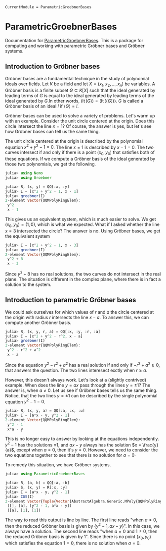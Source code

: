 ```@meta
CurrentModule = ParametricGroebnerBases
```

# ParametricGroebnerBases

Documentation for [ParametricGroebnerBases](https://github.com/0708andreas/ParametricGroebnerBases.jl). This is a package for computing and working with parametric Gröbner bases and Gröbner systems. 

## Introduction to Gröbner bases

Gröbner bases are a fundamental technique in the study of polynomial ideals over fields. Let $K$ be a field and let $X = (x_1, x_2, \dots, x_n)$ be variables. A Gröbner basis is a finite subset $G \subseteq K[X]$ such that the ideal generated by leading terms of $G$ is equal to the ideal generated by leading terms of the ideal generated by $G$.In other words, $\langle \operatorname{lt}(G) \rangle = \langle \operatorname{lt}(\langle G \rangle) \rangle$. $G$ is called a Gröbner basis of an ideal $I$ if $\langle G \rangle = I$.

Gröbner bases can be used to solve a variety of problems. Let's warm up with an example. Consider the unit circle centered at the origin. Does this circle intersect the line $x = 1$? Of course, the answer is yes, but let's see how Gröbner bases can tell us the same thing.

The unit circle centered at the origin is described by the polynomial equation $x^2 + y^2 - 1 = 0$. The line $x = 1$ is described by $x - 1 = 0$. The two curves intersect if and only if there is a point $(x_0, y_0)$ that satisfies both of these equations. If we compute a Gröbner basis of the ideal generated by those two polynomials, we get the following.

```julia
julia> using Nemo
julia> using Groebner

julia> R, (x, y) = QQ[:x, :y]
julia> I = [x^2 + y^2 - 1, x - 1]
julia> groebner(I)
2-element Vector{QQMPolyRingElem}:
 y^2
 x - 1
```
This gives us an equivalent system, which is much easier to solve. We get $(x_0, y_0) = (1, 0)$, which is what we expected. What if I asked whether the line $x = 3$ intersected the circle? The answer is no. Using Gröbner bases, we get the equivalent system
```julia
julia> I = [x^2 + y^2 - 1, x - 3]
julia> groebner(I)
2-element Vector{QQMPolyRingElem}:
 y^2 + 8
 x - 3
```
Since $y^2 + 8$ has no real solutions, the two curves do not intersect in the real plane. The situation is different in the complex plane, where there is in fact a solution to the system.

## Introduction to parametric Gröbner bases
We could ask ourselves for which values of $r$ and $a$ the circle centered at the origin with radius $r$ intersects the line $x - a$. To answer this, we can compute another Gröbner basis.
```julia
julia> R, (x, y, r, a) = QQ[:x, :y, :r, :a]
julia> I = [x^2 + y^2 - r^2, x - a]
julia> groebner(I)
2-element Vector{QQMPolyRingElem}:
 y^2 - r^2 + a^2
 x - a
```
Since the equation $y^2 - r^2 + a^2$ has a real solution if and only if $-r^2 + a^2 \geq 0$, that answers the question. The two lines interesect exctly when $r \geq a$. 

However, this doesn't always work. Let's look at a (slightly contrived) example. When does the line $y = a x$ pass through the lines $y = \pm 1$? The answer is, when $a \neq 0$. Let us see if Gröbner bases tells us the same thing. Notice, that the two lines $y = \pm 1$ can be described by the single polynomial equation $y^2 - 1 = 0$.

```julia
julia> R, (x, y, a) = QQ[:a, :x, :u]
julia> I = [a*x - y, y^2 - 1]
2-element Vector{QQMPolyRingElem}:
 y^2 - 1
 x*a - y
```
This is no longer easy to answer by looking at the equations independently. $y^2 - 1$ has the solutions $\pm 1$, and $ax - y$ always has the solution $x = \frac{y}{a}$, except when $a = 0$, then it's $y = 0$. However, we need to consider the two equations together to see that there is no solution for $a = 0$-

To remedy this situation, we have Gröbner systems.

```julia
julia> using ParametricGroebnerBases

julia> R, (a, b) = QQ[:a, :b]
julia> S, (x, y) = R[:x, :y]
julia> I = [a*x - y, y^2 - 1]
julia> CGS(I)
2-element Vector{Tuple{Vector{AbstractAlgebra.Generic.MPoly{QQMPolyRingElem}}, Vector{AbstractAlgebra.Generic.MPoly{QQMPolyRingElem}}, Vector{AbstractAlgebra.Generic.MPoly{QQMPolyRingElem}}}}:
 ([], [a], [y^2 - 1, a*x - y])
 ([a], [1], [1])

```
 The way to read this output is line by line. The first line reads "when $a \neq 0$, then the reduced Gröbner basis is given by $\{y^2 - 1, ax - y\}$". In this case, we always have a solution. The second line reads "when $a = 0$ and $1 \neq 0$, then the reduced Gröbner basis is given by $1$". Since there is no point $(x_0, y_0)$ which satisfies the equation $1 = 0$, there is no solution when $a = 0$.

